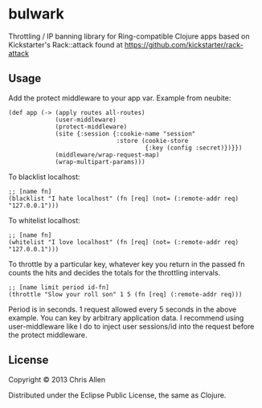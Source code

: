 # bulwark

Throttling / IP banning library for Ring-compatible Clojure apps based on Kickstarter's Rack::attack found at https://github.com/kickstarter/rack-attack

## Usage

Add the protect middleware to your app var. Example from neubite:

    (def app (-> (apply routes all-routes)
                 (user-middleware)
                 (protect-middleware)
                 (site {:session {:cookie-name "session"
                                  :store (cookie-store
                                          {:key (config :secret)})}})
                 (middleware/wrap-request-map)
                 (wrap-multipart-params)))

To blacklist localhost:

    ;; [name fn]
    (blacklist "I hate localhost" (fn [req] (not= (:remote-addr req) "127.0.0.1")))

To whitelist localhost:

    ;; [name fn]
    (whitelist "I love localhost" (fn [req] (not= (:remote-addr req) "127.0.0.1")))

To throttle by a particular key, whatever key you return in the passed fn counts the hits and decides the totals for the throttling intervals.

    ;; [name limit period id-fn]
    (throttle "Slow your roll son" 1 5 (fn [req] (:remote-addr req)))

Period is in seconds. 1 request allowed every 5 seconds in the above example. You can key by arbitrary application data. I recommend using user-middleware like I do to inject user sessions/id into the request before the protect middleware.

## License

Copyright © 2013 Chris Allen

Distributed under the Eclipse Public License, the same as Clojure.
